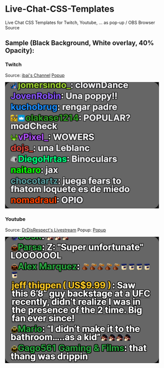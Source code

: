 # Live-Chat-CSS-Templates
Live Chat CSS Templates for Twitch, Youtube, ... as pop-up / OBS Browser Source

## Sample (Black Background, White overlay, 40% Opacity):

### Twitch

Source: [ibai's Channel](https://www.twitch.tv/ibai) [Popup](https://www.twitch.tv/popout/ibai/chat?popout=)

![Twitch](Twitch.png)

### Youtube

Source: [DrDisRespect's Livestream](https://www.youtube.com/watch?v=tbmP4XNWMHA) Popup: [Popup](https://www.youtube.com/live_chat?is_popout=1&v=tbmP4XNWMHA)

![Youtube](Youtube.png)
